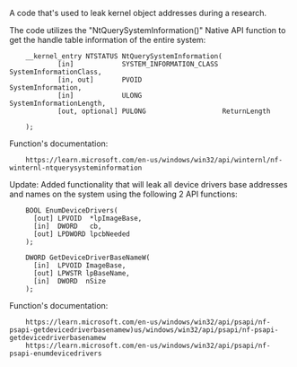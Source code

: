 A code that's used to leak kernel object addresses during a research.

The code utilizes the "NtQuerySystemInformation()" Native API function to get the handle table information of the entire system:

        __kernel_entry NTSTATUS NtQuerySystemInformation(
                [in]            SYSTEM_INFORMATION_CLASS SystemInformationClass,
                [in, out]       PVOID                    SystemInformation,
                [in]            ULONG                    SystemInformationLength,
                [out, optional] PULONG                   ReturnLength

        );
        
Function's documentation: 
        
        https://learn.microsoft.com/en-us/windows/win32/api/winternl/nf-winternl-ntquerysysteminformation 

Update:
Added functionality that will leak all device drivers base addresses and names on the system using the following 2 API functions:

        BOOL EnumDeviceDrivers(
          [out] LPVOID  *lpImageBase,
          [in]  DWORD   cb,
          [out] LPDWORD lpcbNeeded
        );

        DWORD GetDeviceDriverBaseNameW(
          [in]  LPVOID ImageBase,
          [out] LPWSTR lpBaseName,
          [in]  DWORD  nSize
        );
        
Function's documentation: 
        
        https://learn.microsoft.com/en-us/windows/win32/api/psapi/nf-psapi-getdevicedriverbasenamew)us/windows/win32/api/psapi/nf-psapi-getdevicedriverbasenamew
        https://learn.microsoft.com/en-us/windows/win32/api/psapi/nf-psapi-enumdevicedrivers
